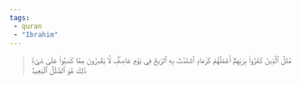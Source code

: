 ```yaml
---
tags: 
 - quran 
 - "Ibrahim"
---
```


> مَّثَلُ ٱلَّذِينَ كَفَرُواْ بِرَبِّهِمۡۖ أَعۡمَٰلُهُمۡ كَرَمَادٍ ٱشۡتَدَّتۡ بِهِ ٱلرِّيحُ فِي يَوۡمٍ عَاصِفٖۖ لَّا يَقۡدِرُونَ مِمَّا كَسَبُواْ عَلَىٰ شَيۡءٖۚ ذَٰلِكَ هُوَ ٱلضَّلَٰلُ ٱلۡبَعِيدُ
